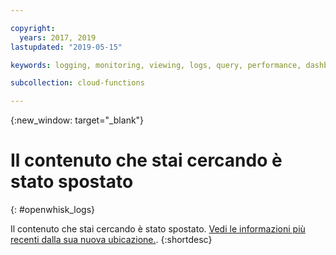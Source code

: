```yaml
---

copyright:
  years: 2017, 2019
lastupdated: "2019-05-15"

keywords: logging, monitoring, viewing, logs, query, performance, dashboard, metrics, health

subcollection: cloud-functions

---
```


{:new_window: target="_blank"}
# Il contenuto che stai cercando è stato spostato
{: #openwhisk_logs}

Il contenuto che stai cercando è stato spostato. [Vedi le informazioni più recenti dalla sua nuova ubicazione.](/docs/openwhisk?topic=cloud-functions-logs).
{:shortdesc}
